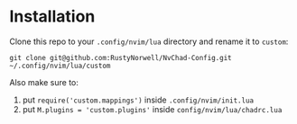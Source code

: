 # Installation

Clone this repo to your `.config/nvim/lua` directory and rename it to `custom`:

```
git clone git@github.com:RustyNorwell/NvChad-Config.git ~/.config/nvim/lua/custom
```

Also make sure to:

1) put `require('custom.mappings')` inside `.config/nvim/init.lua`
2) put `M.plugins = 'custom.plugins'` inside `config/nvim/lua/chadrc.lua`

